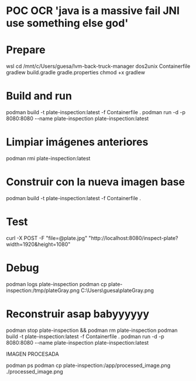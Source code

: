 # POC OCR 'java is a massive fail JNI use something else god'

# Prepare
wsl
cd /mnt/c/Users/guesa/lvm-back-truck-manager
dos2unix Containerfile gradlew build.gradle gradle.properties
chmod +x gradlew

# Build and run
podman build -t plate-inspection:latest -f Containerfile .
podman run -d -p 8080:8080 --name plate-inspection plate-inspection:latest

# Limpiar imágenes anteriores
podman rmi plate-inspection:latest

# Construir con la nueva imagen base
podman build -t plate-inspection:latest -f Containerfile .
# Test
curl -X POST -F "file=@plate.jpg" "http://localhost:8080/inspect-plate?width=1920&height=1080"

# Debug
podman logs plate-inspection
podman cp plate-inspection:/tmp/plateGray.png C:\Users\guesa\plateGray.png


# Reconstruir asap babyyyyyy
podman stop plate-inspection && podman rm plate-inspection
podman build -t plate-inspection:latest -f Containerfile .
podman run -d -p 8080:8080 --name plate-inspection plate-inspection:latest


IMAGEN PROCESADA 

podman ps
podman cp plate-inspection:/app/processed_image.png ./processed_image.png

